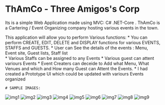 # ThAmCo - Three Amigos's Corp

Its is a simple Web Application made using MVC: C# .NET-Core . ThAmCo is a Cartering / Event Organizing company hosting various events in the town.

This application will allow you to perform Various functions:
    * You can perform CREATE, EDIT, DELETE and DISPLAY functions for various EVENTS, STAFFS and GUESTS.
    * User can See the details of the events : Menu, Event site, Guest lists, Staff list \
    * Various Staffs can be assigned to any Events 
    * Various guest can attent variours Events
    * Event Creaters can deceide to Add what Menu, What Venues and which and How many Guest can Attent the  Events.
    * I had created a Prototype UI which could be updated with variours Events organized
    
    
    # SAMPLE IMAGES:
![img1](https://user-images.githubusercontent.com/70910485/176212804-73704c82-1896-4161-b91b-d80051deddfb.png)
![img2](https://user-images.githubusercontent.com/70910485/176212411-3e95b8ce-8cfe-4444-a22c-3104c3d62156.png)
![img3](https://user-images.githubusercontent.com/70910485/176212424-d7bc683a-79da-4050-8a9b-a654bfeb9173.png)
![img4](https://user-images.githubusercontent.com/70910485/176212448-a16e51cd-88d4-4069-b211-7aad860a0ebb.png)
![img5](https://user-images.githubusercontent.com/70910485/176212463-cfb9268e-56ec-44ee-8a0e-937c12adfc57.png)
![img6](https://user-images.githubusercontent.com/70910485/176212475-4c96ffd8-21b0-4768-a303-1172d6fe37ca.png)
![img7](https://user-images.githubusercontent.com/70910485/176212486-04f15e9a-287a-42ed-8d59-7f390de5f381.png)
![img8](https://user-images.githubusercontent.com/70910485/176212504-9283e096-0c3f-4e6e-81dd-2e8db562046e.png)
![img9](https://user-images.githubusercontent.com/70910485/176212513-5633c374-612c-4842-8216-426db9c5a914.png)
